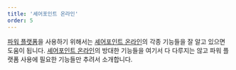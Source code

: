 ```yaml
---
title: '셰어포인트 온라인'
order: 5
---
```


[파워 플랫폼][pp]을 사용하기 위해서는 [셰어포인트 온라인][spo]의 각종 기능들을 잘 알고 있으면 도움이 됩니다. [셰어포인트 온라인][spo]의 방대한 기능들을 여기서 다 다루지는 않고 파워 플랫폼 사용에 필요한 기능들만 추려서 소개합니다.


[pp]: https://powerplatform.microsoft.com/ko-kr/?WT.mc_id=github-0000-juyoo
[spo]: https://www.microsoft.com/ko-kr/microsoft-365/sharepoint/collaboration?WT.mc_id=github-0000-juyoo
